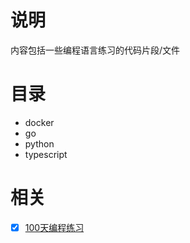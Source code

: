 # 说明
内容包括一些编程语言练习的代码片段/文件

# 目录
- docker
- go
- python
- typescript

# 相关
- [x] [100天编程练习](https://github.com/kallaway/100-days-of-code/blob/master/intl/ch/README.md)
